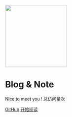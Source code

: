 <img src="https://img.alicdn.com/tfs/TB1kCs_er_I8KJjy1XaXXbsxpXa-419-495.png" width="200px">

# Blog & Note

<span id="busuanzi_container_site_pv">Nice to meet you ! 总访问量<span id="busuanzi_value_site_pv"></span>次</span>

[GitHub](https://github.com/freshchen/fresh-notes/)
[开始阅读](#目录)
